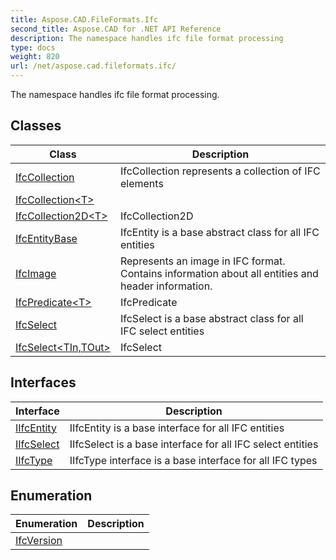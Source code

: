 ```yaml
---
title: Aspose.CAD.FileFormats.Ifc
second_title: Aspose.CAD for .NET API Reference
description: The namespace handles ifc file format processing
type: docs
weight: 820
url: /net/aspose.cad.fileformats.ifc/
---
```

The namespace handles ifc file format processing.

## Classes

| Class | Description |
| --- | --- |
| [IfcCollection](./ifccollection/) | IfcCollection represents a collection of IFC elements |
| [IfcCollection&lt;T&gt;](./ifccollection-1/) |  |
| [IfcCollection2D&lt;T&gt;](./ifccollection2d-1/) | IfcCollection2D |
| [IfcEntityBase](./ifcentitybase/) | IfcEntity is a base abstract class for all IFC entities |
| [IfcImage](./ifcimage/) | Represents an image in IFC format. Contains information about all entities and header information. |
| [IfcPredicate&lt;T&gt;](./ifcpredicate-1/) | IfcPredicate |
| [IfcSelect](./ifcselect/) | IfcSelect is a base abstract class for all IFC select entities |
| [IfcSelect&lt;TIn,TOut&gt;](./ifcselect-2/) | IfcSelect |
## Interfaces

| Interface | Description |
| --- | --- |
| [IIfcEntity](./iifcentity/) | IIfcEntity is a base interface for all IFC entities |
| [IIfcSelect](./iifcselect/) | IIfcSelect is a base interface for all IFC select entities |
| [IIfcType](./iifctype/) | IIfcType interface is a base interface for all IFC types |
## Enumeration

| Enumeration | Description |
| --- | --- |
| [IfcVersion](./ifcversion/) |  |


